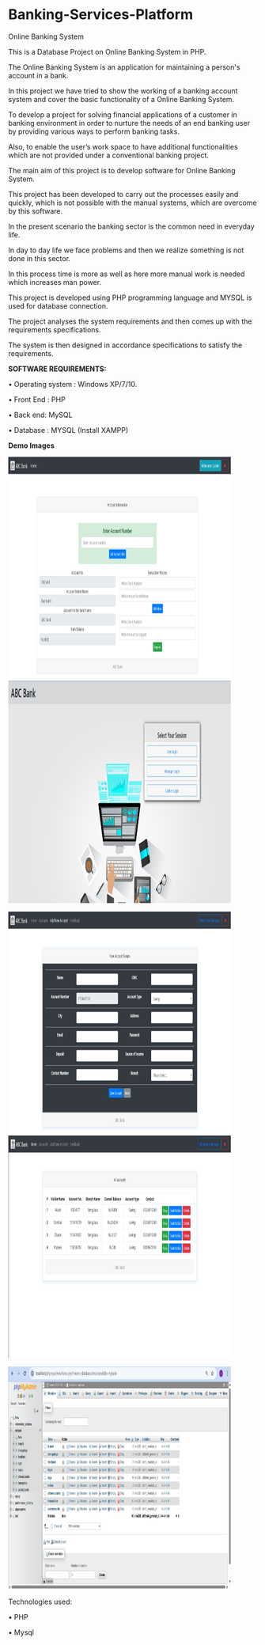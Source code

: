 # Banking-Services-Platform
Online Banking System

This is a Database Project on Online Banking System in PHP.

The Online Banking System is an application for maintaining a person's account in a bank.

In this project we have tried to show the working of a banking account system and cover the basic functionality of a Online Banking System.

To develop a project for solving financial applications of a customer in banking environment in order to nurture the needs of an end banking user by providing various ways to perform banking tasks.

Also, to enable the user’s work space to have additional functionalities which are not provided under a conventional banking project.

The main aim of this project is to develop software for Online Banking System.

This project has been developed to carry out the processes easily and quickly, which is not possible with the manual systems, which are overcome by this software.

In the present scenario the banking sector is the common need in everyday life.

In day to day life we face problems and then we realize something is not done in this sector.

In this process time is more as well as here more manual work is needed which increases man power.

This project is developed using PHP programming language and MYSQL is used for database connection.

The project analyses the system requirements and then comes up with the requirements specifications.

The system is then designed in accordance specifications to satisfy the requirements.



**SOFTWARE REQUIREMENTS:**

• Operating system : Windows XP/7/10.

• Front End : PHP

• Back end: MySQL

• Database : MYSQL (Install XAMPP)

**Demo Images**


<img src="Cashier.png" width="450" height="450"> &nbsp;&nbsp; <img src="Home.png" width="450" height="450"> 

<img src="Account.png" width="450" height="450"> &nbsp;&nbsp; <img src="Manager.png" width="450" height="450"> 

<img src="Php.png" width="450" height="450">



Technologies used:

• PHP

• Mysql
